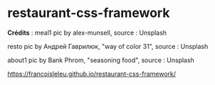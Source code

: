 # restaurant-css-framework


__Crédits__ :
meal1 pic by alex-munsell, source : Unsplash

resto pic by Андрей Гаврилюк, "way of color 31", source : Unsplash

about1 pic by Bank Phrom, "seasoning food", source : Unsplash

https://francoisleleu.github.io/restaurant-css-framework/
